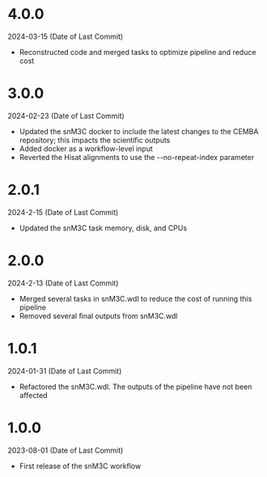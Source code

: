 # 4.0.0
2024-03-15 (Date of Last Commit)
* Reconstructed code and merged tasks to optimize pipeline and reduce cost 

# 3.0.0
2024-02-23 (Date of Last Commit)

* Updated the snM3C docker to include the latest changes to the CEMBA repository; this impacts the scientific outputs
* Added docker as a workflow-level input
* Reverted the Hisat alignments to use the --no-repeat-index parameter

# 2.0.1
2024-2-15 (Date of Last Commit)

* Updated the snM3C task memory, disk, and CPUs

# 2.0.0
2024-2-13 (Date of Last Commit)

* Merged several tasks in snM3C.wdl to reduce the cost of running this pipeline
* Removed several final outputs from snM3C.wdl 

# 1.0.1
2024-01-31 (Date of Last Commit)

* Refactored the snM3C.wdl. The outputs of the pipeline have not been affected

# 1.0.0
2023-08-01 (Date of Last Commit)

* First release of the snM3C workflow
